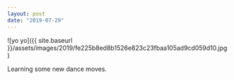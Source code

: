 ```yaml
---
layout: post
date: "2019-07-29"
---
```


![yo yo]({{ site.baseurl }}/assets/images/2019/fe225b8ed8b1526e823c23fbaa105ad9cd059d10.jpg)

Learning some new dance moves.
